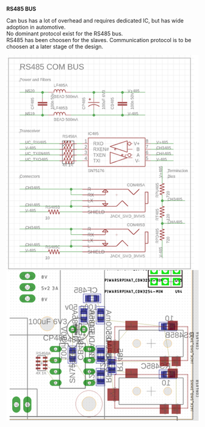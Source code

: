 **RS485 BUS**  

Can bus has a lot of overhead and requires dedicated IC, but has wide adoption in automotive.  
No dominant protocol exist for the RS485 bus.  
RS485 has been choosen for the slaves. Communication protocol is to be choosen at a later stage of the design.  

![RS485 Schematics and initial placement](https://raw.githubusercontent.com/OrsoEric/OrangeHat/main/Hardware/OrangeHat/Media/2021-07-24%20OrangeHat%20RS485.PNG)  
